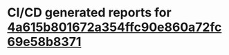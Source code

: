 # CI/CD generated reports for [4a615b801672a354ffc90e860a72fc69e58b8371](https://github.com/hydephp/develop/commit/4a615b801672a354ffc90e860a72fc69e58b8371)

